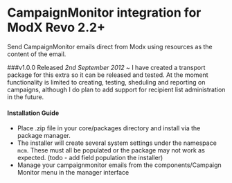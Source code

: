 CampaignMonitor integration for ModX Revo 2.2+
==============================================

Send CampaignMonitor emails direct from Modx using resources as the content of the email.


###v1.0.0 Released 
*2nd September 2012* ~
I have created a transport package for this extra so it can be released and tested. At the moment 
functionality is limited to creating, testing, sheduling and reporting on campaigns, although I do 
plan to add support for recipient list administration in the future.

#### Installation Guide
* Place .zip file in your core/packages directory and install via the package manager.
* The installer will create several system settings under the namespace `mcm`. These must all be populated 
or the package may not work as expected. (todo - add field population the installer)
* Manage your campaignmonitor emails from the components/Campaign Monitor menu in the manager interface
